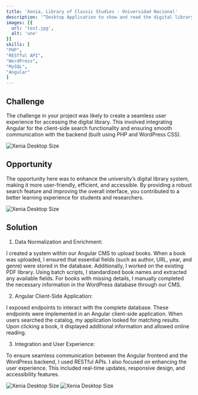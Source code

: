 ```yaml
---
title: 'Xenia, Library of Classic Studies - Universidad Nacional'
description: '“Desktop Application to show and read the digital library, Backend application to convert, manage and expose the PDF library by a CMS”'
images: [{
  url: 'test.jpg',
  alt: 'uno'
}]
skills: [
"PHP",
"RESTful API",
"WordPress",
"MySQL",
"Angular"
]
---
```


## Challenge

The challenge in your project was likely to create a seamless user experience for accessing the digital library. This involved integrating Angular for the client-side search functionality and ensuring smooth communication with the backend (built using PHP and WordPress CSS).

![Xenia Desktop Size](/xenia-desktop-1.png)

## Opportunity

The opportunity here was to enhance the university’s digital library system, making it more user-friendly, efficient, and accessible. By providing a robust search feature and improving the overall interface, you contributed to a better learning experience for students and researchers.


![Xenia Desktop Size](/xenia-desktop-2.png)


## Solution

1. Data Normalization and Enrichment:

I created a system within our Angular CMS to upload books. When a book was uploaded, I ensured that essential fields (such as author, URL, year, and genre) were stored in the database.
Additionally, I worked on the existing PDF library. Using batch scripts, I standardized book names and extracted any available fields. For books with missing details, I manually completed the necessary information in the WordPress database through our CMS.

2. Angular Client-Side Application:

I exposed endpoints to interact with the complete database. These endpoints were implemented in an Angular client-side application.
When users searched the catalog, my application looked for matching results. Upon clicking a book, it displayed additional information and allowed online reading.

3. Integration and User Experience:

To ensure seamless communication between the Angular frontend and the WordPress backend, I used RESTful APIs.
I also focused on enhancing the user experience. This included real-time updates, responsive design, and accessibility features.

![Xenia Desktop Size](/xenia-desktop-3.png)
![Xenia Desktop Size](/xenia-desktop-4.png)

